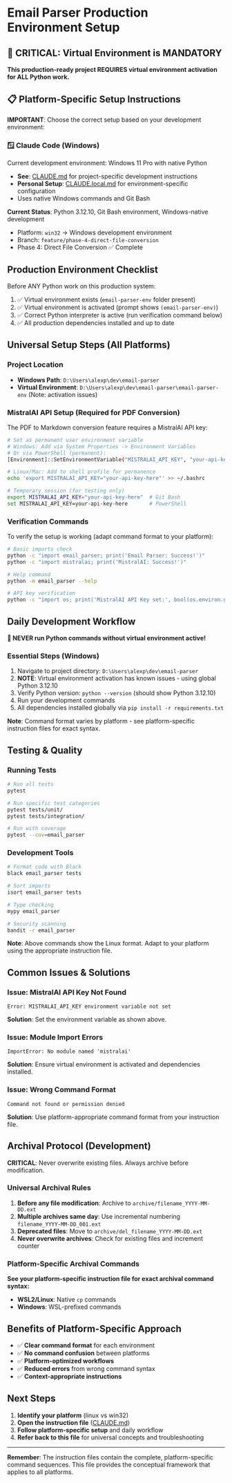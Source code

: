 # Email Parser Production Environment Setup

## 🚨 CRITICAL: Virtual Environment is MANDATORY

**This production-ready project REQUIRES virtual environment activation for ALL Python work.**

## 📋 Platform-Specific Setup Instructions

**IMPORTANT**: Choose the correct setup based on your development environment:

### 🪟 **Claude Code (Windows)**  
Current development environment: Windows 11 Pro with native Python
- **See**: [CLAUDE.md](CLAUDE.md) for project-specific development instructions
- **Personal Setup**: [CLAUDE.local.md](CLAUDE.local.md) for environment-specific configuration
- Uses native Windows commands and Git Bash

**Current Status**: Python 3.12.10, Git Bash environment, Windows-native development
- Platform: `win32` → Windows development environment
- Branch: `feature/phase-4-direct-file-conversion`
- Phase 4: Direct File Conversion ✅ Complete

## Production Environment Checklist

Before ANY Python work on this production system:
1. ✅ Virtual environment exists (`email-parser-env` folder present)
2. ✅ Virtual environment is activated (prompt shows `(email-parser-env)`)
3. ✅ Correct Python interpreter is active (run verification command below)
4. ✅ All production dependencies installed and up to date

## Universal Setup Steps (All Platforms)

### Project Location
- **Windows Path**: `D:\Users\alexp\dev\email-parser`
- **Virtual Environment**: `D:\Users\alexp\dev\email-parser\email-parser-env` (Note: activation issues)

### MistralAI API Setup (Required for PDF Conversion)

The PDF to Markdown conversion feature requires a MistralAI API key:

```bash
# Set as permanent user environment variable
# Windows: Add via System Properties -> Environment Variables
# Or via PowerShell (permanent):
[Environment]::SetEnvironmentVariable("MISTRALAI_API_KEY", "your-api-key-here", "User")

# Linux/Mac: Add to shell profile for permanence
echo 'export MISTRALAI_API_KEY="your-api-key-here"' >> ~/.bashrc

# Temporary session (for testing only)
export MISTRALAI_API_KEY="your-api-key-here"  # Git Bash
set MISTRALAI_API_KEY=your-api-key-here       # PowerShell

```

### Verification Commands

To verify the setup is working (adapt command format to your platform):

```bash
# Basic imports check
python -c "import email_parser; print('Email Parser: Success!')"
python -c "import mistralai; print('MistralAI: Success!')"

# Help command
python -m email_parser --help

# API key verification
python -c "import os; print('MistralAI API Key set:', bool(os.environ.get('MISTRALAI_API_KEY')))"
```

## Daily Development Workflow

**🔴 NEVER run Python commands without virtual environment active!**

### Essential Steps (Windows)
1. Navigate to project directory: `D:\Users\alexp\dev\email-parser`
2. **NOTE**: Virtual environment activation has known issues - using global Python 3.12.10
3. Verify Python version: `python --version` (should show Python 3.12.10)
4. Run your development commands
5. All dependencies installed globally via `pip install -r requirements.txt`

**Note**: Command format varies by platform - see platform-specific instruction files for exact syntax.

## Testing & Quality

### Running Tests
```bash
# Run all tests
pytest

# Run specific test categories  
pytest tests/unit/
pytest tests/integration/

# Run with coverage
pytest --cov=email_parser
```

### Development Tools
```bash
# Format code with Black
black email_parser tests

# Sort imports
isort email_parser tests

# Type checking
mypy email_parser

# Security scanning
bandit -r email_parser
```

**Note**: Above commands show the Linux format. Adapt to your platform using the appropriate instruction file.

## Common Issues & Solutions

### Issue: MistralAI API Key Not Found
```
Error: MISTRALAI_API_KEY environment variable not set
```
**Solution**: Set the environment variable as shown above.

### Issue: Module Import Errors
```
ImportError: No module named 'mistralai'
```
**Solution**: Ensure virtual environment is activated and dependencies installed.

### Issue: Wrong Command Format
```
Command not found or permission denied
```
**Solution**: Use platform-appropriate command format from your instruction file.

## Archival Protocol (Development)

**CRITICAL**: Never overwrite existing files. Always archive before modification.

### Universal Archival Rules
1. **Before any file modification**: Archive to `archive/filename_YYYY-MM-DD.ext`
2. **Multiple archives same day**: Use incremental numbering `filename_YYYY-MM-DD_001.ext`
3. **Deprecated files**: Move to `archive/del_filename_YYYY-MM-DD.ext`
4. **Never overwrite archives**: Check for existing files and increment counter

### Platform-Specific Archival Commands

**See your platform-specific instruction file for exact archival command syntax:**
- **WSL2/Linux**: Native `cp` commands
- **Windows**: WSL-prefixed commands

## Benefits of Platform-Specific Approach

- ✅ **Clear command format** for each environment
- ✅ **No command confusion** between platforms  
- ✅ **Platform-optimized workflows**
- ✅ **Reduced errors** from wrong command syntax
- ✅ **Context-appropriate instructions**

## Next Steps

1. **Identify your platform** (linux vs win32)
2. **Open the instruction file** ([CLAUDE.md](CLAUDE.md))
3. **Follow platform-specific setup** and daily workflow
4. **Refer back to this file** for universal concepts and troubleshooting

---
**Remember**: The instruction files contain the complete, platform-specific command sequences. This file provides the conceptual framework that applies to all platforms.